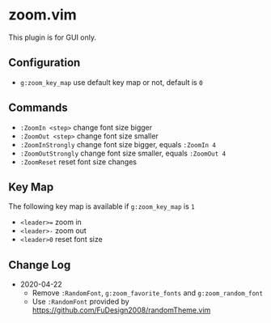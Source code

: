 # zoom.vim

This plugin is for GUI only.

## Configuration

-   `g:zoom_key_map` use default key map or not, default is `0`

## Commands

-   `:ZoomIn <step>` change font size bigger
-   `:ZoomOut <step>` change font size smaller
-   `:ZoomInStrongly` change font size bigger, equals `:ZoomIn 4`
-   `:ZoomOutStrongly` change font size smaller, equals `:ZoomOut 4`
-   `:ZoomReset` reset font size changes

## Key Map

The following key map is available if `g:zoom_key_map` is `1`

-   `<leader>=` zoom in
-   `<leader>-` zoom out
-   `<leader>0` reset font size

## Change Log

-   2020-04-22
    -   Remove `:RandomFont`, `g:zoom_favorite_fonts` and `g:zoom_random_font`
    -   Use `:RandomFont` provided by https://github.com/FuDesign2008/randomTheme.vim
